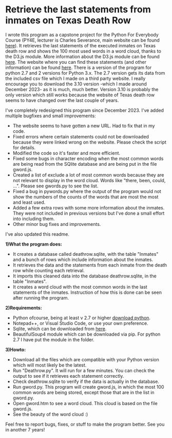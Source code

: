 # Retrieve the last statements from inmates on Texas Death Row

I wrote this program as a capstone project for the Python For Everybody Course (PY4E, lecturer is Charles Severance, main website can be found [here](https://py4e.com)). It retrieves the last statements of the executed inmates on Texas death row and shows the 100 most used words in a word cloud, thanks to the D3.js module. More information about the D3.js module can be found [here](https://github.com/d3/d3/zipball/master). The website where you can find these statements (and other information) can be found [here](https://www.tdcj.state.tx.us/death_row/dr_executed_offenders.html). There is a version of the program for python 2.7 and 2 versions for Python 3.x. The 2.7 version gets its data from the included csv file which I made on a third party website. I really encourage you to download the 3.10  version -which I made around December 2023- as it is much, much better. Version 3.10 is probably the only version which still works because the website of Texas death row seems to have changed over the last couple of years.

I've completely redesigned this program since December 2023. I've added multiple bugfixes and small improvements:
* The website seems to have gotten a new URL. Had to fix that in my code.
* Fixed errors where certain statements could not be downloaded because they were linked wrong on the website. Please check the script for details.
* Modified the code so it's faster and more efficient.
* Fixed some bugs in character encoding when the most common words are being read from the SQlite database and are being put in the file gword.js.
* Created a list of exclude a lot of most common words because they are not relevant to display in the word cloud. Words like "there, been, could, ...". Please see gwords.py to see the list.
* Fixed a bug in pywords.py where the output of the program would not show the numbers of the counts of the words that are most the most and least used.
* Added a few extra rows with some more information about the inmates. They were not included in previous versions but I've done a small effort into including them.
* Other minor bug fixes and improvements.

I've also updated this readme.

**1)What the program does:**
* It creates a database called deathrow.sqlite, with the table "Inmates" and a bunch of rows which include information about the inmates.
* It retrieves the data and the statements from each inmate from the death row while counting each retrieval.
* It imports this cleaned data into the database deathrow.sqlite, in the table "Inmates".
* It creates a word cloud with the most common words in the last statements of the inmates. Instruction of how this is done can be seen after running the program.

**2)Requirements:**
* Python ofcourse, being at least v 2.7 or higher [download python](http://www.python.org).
* Notepad++, or Visual Studio Code, or use your own preference.
* Sqlite, which can be downloaded from [here](https://sqlitebrowser.org/dl/).
* BeautifulSoup4 module which can be downloaded via pip. For python 2.7 I have put the module in the folder.

**3)Howto:**
* Download all the files which are compatible with your Python version which will most likely be the latest.
* Run "Deathrow.py". It will run for a few minutes. You can check the output to see if it retrieves each statement correctly.
* Check deathrow.sqlite to verify if the data is actually in the database.
* Run gword.py. This program will create gword.js, in which the most 100 common words are being stored, except those that are in the list in gword.py.
* Open gword.htm to see a word cloud. This cloud is based on the file gword.js.
* See the beauty of the word cloud :)

Feel free to report bugs, fixes, or stuff to make the program better. See you in another 7 years!
